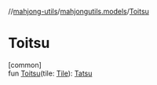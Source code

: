 //[mahjong-utils](../../index.md)/[mahjongutils.models](index.md)/[Toitsu](-toitsu.md)

# Toitsu

[common]\
fun [Toitsu](-toitsu.md)(tile: [Tile](-tile/index.md)): [Tatsu](-tatsu/index.md)
